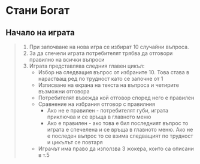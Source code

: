 # Стани Богат

## Начало на играта
> 1. При започване на нова игра се избират 10 случайни въпроса. 
> 2. За да спечели играта потребителят трябва да отговори правилно на всички въпроси
> 3. Играта представлява следния главен цикъл:
>    - Избор на следващия въпрос от избраните 10. Това става в нарастващ ред по трудност като се започне от 1
>    - Изписване на екрана на текста на въпроса и четирите възможни отговора
>    - Потребителят въвежда кой отговор според него е правилен
>    - Сравнение на избрания отговор с правилния
>      - Ако не е правилен - потребителят губи, играта приключва и се връща в главното меню
>      - Ако е правилен - ако това е бил последният въпрос то играта е спечелена и се връща в главното меню. Ако не е последен въпрос то се взима следващият по трудност и цикълът се повтаря
>    - Играчът има право да използва 3 жокера, които са описани в т.5


